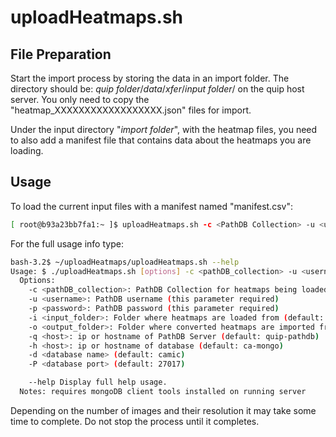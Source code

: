 # uploadHeatmaps.sh

## File Preparation

Start the import process by storing the data in an import folder.  The directory should be: _quip folder_/_data_/_xfer_/_input folder_/ on the quip host server.  You only need to copy the "heatmap_XXXXXXXXXXXXXXXXXX.json" files for import.

Under the input directory "_import folder_", with the heatmap files, you need to also add a manifest file that contains data about the heatmaps you are loading.

## Usage

To load the current input files with a manifest named "manifest.csv":

```bash
[ root@b93a23bb7fa1:~ ]$ uploadHeatmaps.sh -c <PathDB Collection> -u <user_name> -p <password>
```

For the full usage info type:

```bash
bash-3.2$ ~/uploadHeatmaps/uploadHeatmaps.sh --help
Usage: $ ./uploadHeatmaps.sh [options] -c <pathDB_collection> -u <username> -p <password>
  Options:
    -c <pathDB_collection>: PathDB Collection for heatmaps being loaded (this parameter required)
    -u <username>: PathDB username (this parameter required)
    -p <password>: PathDB password (this parameter required)
    -i <input_folder>: Folder where heatmaps are loaded from (default: /mnt/data/xfer/input)
    -o <output_folder>: Folder where converted heatmaps are imported from (default: /mnt/data/xfer/output)
    -q <host>: ip or hostname of PathDB Server (default: quip-pathdb)
    -h <host>: ip or hostname of database (default: ca-mongo)
    -d <database name> (default: camic)
    -P <database port> (default: 27017)

    --help Display full help usage.
  Notes: requires mongoDB client tools installed on running server
```

Depending on the number of images and their resolution it may take some time to complete.  Do not stop the process until it completes.
